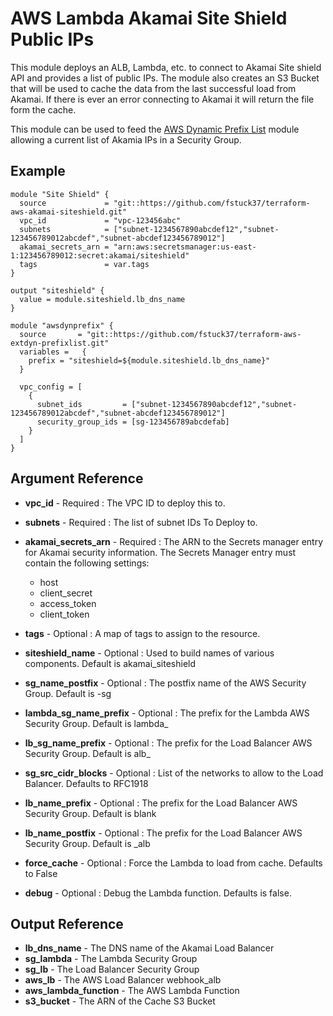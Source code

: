 AWS Lambda Akamai Site Shield Public IPs
=============
This module deploys an ALB, Lambda, etc. to connect to Akamai Site shield API and provides a list of public IPs.
The module also creates an S3 Bucket that will be used to cache the data from the last successful load from Akamai.
If there is ever an error connecting to Akamai it will return the file form the cache.

This module can be used to feed the [AWS Dynamic Prefix List](https://github.com/fstuck37/terraform-aws-extdyn-prefixlist) module allowing a current list of Akamia IPs in a Security Group.


Example
------------
```
module "Site Shield" {
  source             = "git::https://github.com/fstuck37/terraform-aws-akamai-siteshield.git"
  vpc_id             = "vpc-123456abc"
  subnets            = ["subnet-1234567890abcdef12","subnet-123456789012abcdef","subnet-abcdef123456789012"]
  akamai_secrets_arn = "arn:aws:secretsmanager:us-east-1:123456789012:secret:akamai/siteshield"
  tags               = var.tags
}

output "siteshield" {
  value = module.siteshield.lb_dns_name
}

module "awsdynprefix" {
  source       = "git::https://github.com/fstuck37/terraform-aws-extdyn-prefixlist.git"
  variables =   {
    prefix = "siteshield=${module.siteshield.lb_dns_name}"
  }

  vpc_config = [
    {
      subnet_ids         = ["subnet-1234567890abcdef12","subnet-123456789012abcdef","subnet-abcdef123456789012"]
      security_group_ids = [sg-123456789abcdefab]
    }
  ]
}
```

Argument Reference
------------
* **vpc_id** - Required : The VPC ID to deploy this to.
* **subnets** - Required : The list of subnet IDs To Deploy to.
* **akamai_secrets_arn** - Required : The ARN to the Secrets manager entry for Akamai security information.
The Secrets Manager entry must contain the following settings:
  - host
  - client_secret
  - access_token
  - client_token

* **tags** - Optional : A map of tags to assign to the resource.
* **siteshield_name** - Optional : Used to build names of various components. Default is akamai_siteshield
* **sg_name_postfix** - Optional : The postfix name of the AWS Security Group. Default is -sg
* **lambda_sg_name_prefix** - Optional : The prefix for the Lambda AWS Security Group. Default is lambda_
* **lb_sg_name_prefix** - Optional : The prefix for the Load Balancer AWS Security Group. Default is alb_
* **sg_src_cidr_blocks** - Optional : List of the networks to allow to the Load Balancer. Defaults to RFC1918
* **lb_name_prefix** - Optional : The prefix for the Load Balancer AWS Security Group. Default is blank
* **lb_name_postfix** - Optional : The prefix for the Load Balancer AWS Security Group. Default is _alb
* **force_cache** - Optional : Force the Lambda to load from cache. Defaults to False
* **debug** - Optional : Debug the Lambda function. Defaults is false.

Output Reference
------------
* **lb_dns_name** - The DNS name of the Akamai Load Balancer
* **sg_lambda** - The Lambda Security Group
* **sg_lb** - The Load Balancer Security Group
* **aws_lb** - The AWS Load Balancer webhook_alb
* **aws_lambda_function** - The AWS Lambda Function
* **s3_bucket** - The ARN of the Cache S3 Bucket